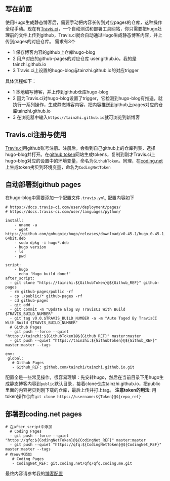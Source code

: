 ## 写在前面
使用Hugo生成静态博客后，需要手动把内容长传到对应pages的仓库，这种操作全程手动。现在有[Travis.ci]( https://www.travis-ci.org/ )，一个自动测试和部署工具网站，你只需要把hugo处理前的文件上传到github，Travis.ci就会自动通过Hugo生成静态博客内容，并上传到pages的对应仓库。
需求有3个
- 1 保存博客内容的github上仓库hugo-blog
- 2 用户对应的github-pages的对应仓库 user.github.io，我的是tainzhi.github.io
- 3 Travis.ci上设置的hugo-blog与tainzhi.github.io的对应trigger

具体流程如下：
- 1 本地编写博客，并上传到github仓库hugo-blog
- 2 因为Travis.ci对hugo-blog设置了trigger，它检测到hugo-blog有推送，就执行一系列操作，生成静态博客内容，把内容推送到github上pages对应的仓库tainzhi.github.io
- 3 在浏览器中输入`https://tainzhi.github.io`就可浏览到新博客

## Travis.ci注册与使用
[Travis.ci]( https://www.travis-ci.org/ )用github账号注册。注册后，会看到自己github上的仓库列表，选择hugo-blog并打开。在[github token](https://github.com/settings/tokens)网站生成tokens，复制到刚才Travis.ci上hugo-blog对应的设置中的环境变量，命名为`GithubToken`。同理，在[coding.net](https://coding.net/user/account/setting/tokens)上生成token拷贝到环境变量，命名为`CodingNetToken`


## 自动部署到github pages
在hugo-blog中需要添加一个配置文件`.travis.yml`, 配置内容如下
```
# https://docs.travis-ci.com/user/deployment/pages/
# https://docs.travis-ci.com/user/languages/python/

install:
    - uname -a
    - wget https://github.com/gohugoio/hugo/releases/download/v0.45.1/hugo_0.45.1_Linux-64bit.deb
    - sudo dpkg -i hugo*.deb
    - hugo version
    - ls
    - pwd

script:
    - hugo
    - echo 'Hugo build done!'
after_script:
  - git clone "https://tainzhi:${GithubToken}@${Github_REF}" github-pages
  - rm github-pages/public -rf
  - cp ./public/* github-pages -rf
  - cd github-pages
  - git add .
  - git commit -m "Update Blog By TravisCI With Build $TRAVIS_BUILD_NUMBER"
  - git tag v0.0.$TRAVIS_BUILD_NUMBER -a -m "Auto Taged By TravisCI With Build $TRAVIS_BUILD_NUMBER"
  # Github Pages
  - git push --force --quiet "https://tainzhi:${GithubToken}@${Github_REF}" master:master 
  - git push --quiet "https://tainzhi:${GithubToken}@${Github_REF}" master:master --tags

env:
 global:
   # Github Pages
   - Github_REF: github.com/tainzhi/tainzhi.github.io.git
```
配置全是一些常见操作，很容易理解：先安转hugo，然后在当前目录下用hugo生成静态博客内容到`public`默认目录，接着clone仓库tainzhi.github.io，把public里面的内容拷贝到刚下载的仓库，最后上传并打上tag。
**注意token的用法**: 用token操作仓库`git clone https://username:${Token}@${repo_ref}`
## 部署到coding.net pages
```
# 在after_script中添加
  # Coding Pages
  - git push --force --quiet "https://qfq:${CodingNetToken}@${CodingNet_REF}" master:master
  - git push --quiet "https://qfq:${CodingNetToken}@${CodingNet_REF}" master:master --tags
# 在env中添加
   # Coding Pages
   - CodingNet_REF: git.coding.net/qfq/qfq.coding.me.git
```

最终内容请参考我的[博客配置](https://github.com/tainzhi/blog-hugo/blob/master/.travis.yml)
